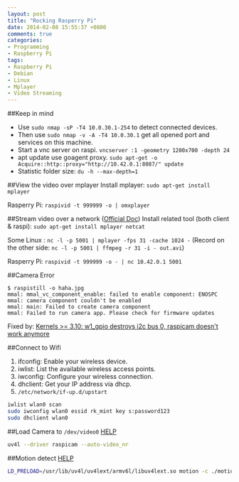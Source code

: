 ```yaml
---
layout: post
title: "Rocking Rasperry Pi"
date: 2014-02-08 15:55:37 +0800
comments: true
categories:
- Programming
- Raspberry Pi
tags:
- Raspberry Pi
- Debian
- Linux
- Mplayer
- Video Streaming
---
```


##Keep in mind
- Use `sudo nmap -sP -T4 10.0.30.1-254` to detect connected devices.
- Then use `sudo nmap -v -A -T4 10.0.30.1` get all opened port and services on this machine.
- Start a vnc server on raspi. `vncserver :1 -geometry 1200x700 -depth 24`
- apt update use goagent proxy. `sudo apt-get -o Acquire::http::proxy="http://10.42.0.1:8087/" update`
- Statistic folder size: `du -h --max-depth=1`

##View the video over mplayer
Install mplayer: `sudo apt-get install mplayer`

Rasperry Pi: `raspivid -t 999999 -o | omxplayer`

##Stream video over a network ([Official Doc](http://www.raspberrypi.org/camera))
Install related tool (both client & raspi): `sudo apt-get install mplayer netcat`

Some Linux : `nc -l -p 5001 | mplayer -fps 31 -cache 1024 -`
(Record on the other side: `nc -l -p 5001 | ffmpeg -r 31 -i - out.avi`)

Rasperry Pi: `raspivid -t 999999 -o - | nc 10.42.0.1 5001`

##Camera Error
```text
$ raspistill -o haha.jpg
mmal: mmal_vc_component_enable: failed to enable component: ENOSPC
mmal: camera component couldn't be enabled
mmal: main: Failed to create camera component
mmal: Failed to run camera app. Please check for firmware updates
```
Fixed by: [Kernels >= 3.10: w1_gpio destroys i2c bus 0, raspicam doesn't work anymore](https://github.com/raspberrypi/linux/issues/435)

##Connect to Wifi
1. ifconfig: Enable your wireless device.
2. iwlist: List the available wireless access points.
3. iwconfig: Configure your wireless connection.
4. dhclient: Get your IP address via dhcp.
5. `/etc/network/if-up.d/upstart`

```bash
iwlist wlan0 scan
sudo iwconfig wlan0 essid rk_mint key s:password123
sudo dhclient wlan0
```

##Load Camera to `/dev/video0` [HELP](http://www.linux-projects.org/modules/sections/index.php?op=viewarticle&artid=14)
```bash
uv4l --driver raspicam --auto-video_nr
```

##Motion detect [HELP](http://www.linux-projects.org/modules/sections/index.php?op=viewarticle&artid=16)
```bash
LD_PRELOAD=/usr/lib/uv4l/uv4lext/armv6l/libuv4lext.so motion -c ./motion.conf
```
